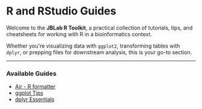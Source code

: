 # R and RStudio Guides

Welcome to the **JBLab R Toolkit**, a practical collection of tutorials, tips, and cheatsheets for working with R in a bioinformatics context.

Whether you're visualizing data with `ggplot2`, transforming tables with `dplyr`, or prepping files for downstream analysis, this is your go-to section.

---

### Available Guides

- [Air - R formatter](R/air_formatter.md)
- [ggplot Tips](ggplot.md)
- [dplyr Essentials](dplyr.md)
